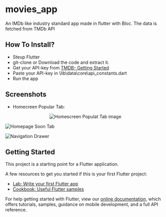 # movies_app

An IMDb like industry standard app made in flutter with Bloc.
The data is fetched from TMDb API

## How To Install?

- Steup Flutter
- git-clone or Download the code and extract it.
- Get your API-key from [TMDB- Getting Started](https://developers.themoviedb.org/3/getting-started/introduction)
- Paste your API-key in \lib\data\core\api_constants.dart 
- Run the app

## Screenshots

- Homecreen Popular Tab:
<p align="center">
  <img src="https://github.com/mps01/MovieApp_flutter/blob/master/sreenshots/homescreen_popular_tab.png?raw=true" alt="Homescreen Populat Tab image"/>
</p>

![Homepage Soon Tab](../master/sreenshots/homescreen_soon_tab.png)

![Navigation Drawer](../master/sreenshots/navigation_drawer.png)
## Getting Started

This project is a starting point for a Flutter application.

A few resources to get you started if this is your first Flutter project:

- [Lab: Write your first Flutter app](https://flutter.dev/docs/get-started/codelab)
- [Cookbook: Useful Flutter samples](https://flutter.dev/docs/cookbook)

For help getting started with Flutter, view our
[online documentation](https://flutter.dev/docs), which offers tutorials,
samples, guidance on mobile development, and a full API reference.

